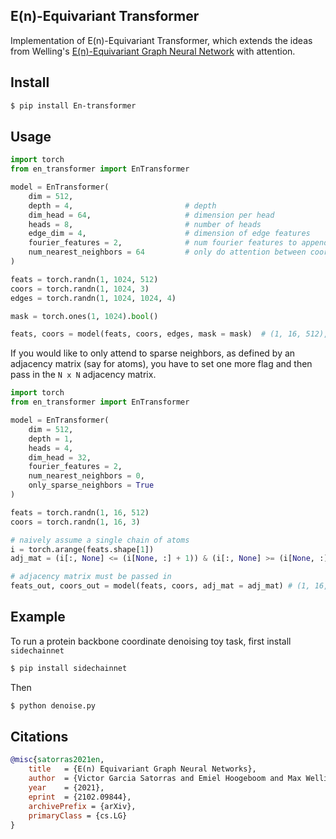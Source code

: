 ## E(n)-Equivariant Transformer

Implementation of E(n)-Equivariant Transformer, which extends the ideas from Welling's <a href="https://github.com/lucidrains/egnn-pytorch">E(n)-Equivariant Graph Neural Network</a> with attention.

## Install

```bash
$ pip install En-transformer
```

## Usage

```python
import torch
from en_transformer import EnTransformer

model = EnTransformer(
    dim = 512,
    depth = 4,                         # depth
    dim_head = 64,                     # dimension per head
    heads = 8,                         # number of heads
    edge_dim = 4,                      # dimension of edge features
    fourier_features = 2,              # num fourier features to append to relative distance which goes into the edge MLP
    num_nearest_neighbors = 64         # only do attention between coordinates N nearest neighbors - set to 0 to turn off
)

feats = torch.randn(1, 1024, 512)
coors = torch.randn(1, 1024, 3)
edges = torch.randn(1, 1024, 1024, 4)

mask = torch.ones(1, 1024).bool()

feats, coors = model(feats, coors, edges, mask = mask)  # (1, 16, 512), (1, 16, 3)
```

If you would like to only attend to sparse neighbors, as defined by an adjacency matrix (say for atoms), you have to set one more flag and then pass in the `N x N` adjacency matrix.

```python
import torch
from en_transformer import EnTransformer

model = EnTransformer(
    dim = 512,
    depth = 1,
    heads = 4,
    dim_head = 32,
    fourier_features = 2,
    num_nearest_neighbors = 0,
    only_sparse_neighbors = True
)

feats = torch.randn(1, 16, 512)
coors = torch.randn(1, 16, 3)

# naively assume a single chain of atoms
i = torch.arange(feats.shape[1])
adj_mat = (i[:, None] <= (i[None, :] + 1)) & (i[:, None] >= (i[None, :] - 1))

# adjacency matrix must be passed in
feats_out, coors_out = model(feats, coors, adj_mat = adj_mat) # (1, 16, 512), (1, 16, 3)
```

## Example

To run a protein backbone coordinate denoising toy task, first install `sidechainnet`

```bash
$ pip install sidechainnet
```

Then

```bash
$ python denoise.py
```

## Citations

```bibtex
@misc{satorras2021en,
    title 	= {E(n) Equivariant Graph Neural Networks}, 
    author 	= {Victor Garcia Satorras and Emiel Hoogeboom and Max Welling},
    year 	= {2021},
    eprint 	= {2102.09844},
    archivePrefix = {arXiv},
    primaryClass = {cs.LG}
}
```
